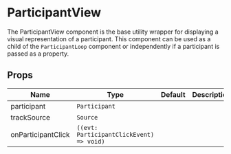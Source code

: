 <!--
!!!! Autogenerated File !!!!
This file was created by @livekit/components-docs-gen and should not be changed manually.
The contents of this file can be replaced at any time which would lead to the loss of all manual changes.
-->

# ParticipantView

The ParticipantView component is the base utility wrapper for displaying a visual representation of a participant. This component can be used as a child of the `ParticipantLoop` component or independently if a participant is passed as a property.


## Props

| Name | Type | Default | Description |
| --- | --- | --- | --- |
| participant | `Participant` |  |  |
| trackSource | `Source` |  |  |
| onParticipantClick | `((evt: ParticipantClickEvent) => void)` |  |  |


